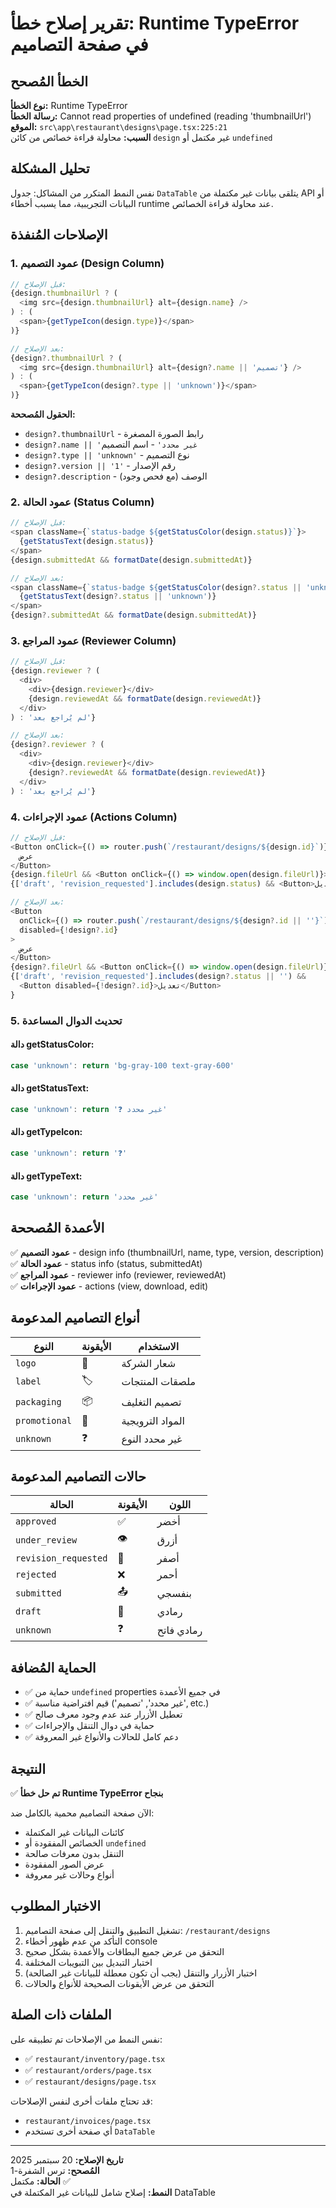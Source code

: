 # تقرير إصلاح خطأ: Runtime TypeError في صفحة التصاميم

## الخطأ المُصحح

**نوع الخطأ:** Runtime TypeError  
**رسالة الخطأ:** Cannot read properties of undefined (reading 'thumbnailUrl')  
**الموقع:** `src\app\restaurant\designs\page.tsx:225:21`  
**السبب:** محاولة قراءة خصائص من كائن `design` غير مكتمل أو `undefined`

## تحليل المشكلة

نفس النمط المتكرر من المشاكل: جدول `DataTable` يتلقى بيانات غير مكتملة من API أو البيانات التجريبية، مما يسبب أخطاء runtime عند محاولة قراءة الخصائص.

## الإصلاحات المُنفذة

### 1. عمود التصميم (Design Column) 
```typescript
// قبل الإصلاح:
{design.thumbnailUrl ? (
  <img src={design.thumbnailUrl} alt={design.name} />
) : (
  <span>{getTypeIcon(design.type)}</span>
)}

// بعد الإصلاح:
{design?.thumbnailUrl ? (
  <img src={design.thumbnailUrl} alt={design?.name || 'تصميم'} />
) : (
  <span>{getTypeIcon(design?.type || 'unknown')}</span>
)}
```

**الحقول المُصححة:**
- `design?.thumbnailUrl` - رابط الصورة المصغرة
- `design?.name || 'غير محدد'` - اسم التصميم
- `design?.type || 'unknown'` - نوع التصميم
- `design?.version || '1'` - رقم الإصدار
- `design?.description` - الوصف (مع فحص وجود)

### 2. عمود الحالة (Status Column)
```typescript
// قبل الإصلاح:
<span className={`status-badge ${getStatusColor(design.status)}`}>
  {getStatusText(design.status)}
</span>
{design.submittedAt && formatDate(design.submittedAt)}

// بعد الإصلاح:
<span className={`status-badge ${getStatusColor(design?.status || 'unknown')}`}>
  {getStatusText(design?.status || 'unknown')}
</span>
{design?.submittedAt && formatDate(design.submittedAt)}
```

### 3. عمود المراجع (Reviewer Column)
```typescript
// قبل الإصلاح:
{design.reviewer ? (
  <div>
    <div>{design.reviewer}</div>
    {design.reviewedAt && formatDate(design.reviewedAt)}
  </div>
) : 'لم يُراجع بعد'}

// بعد الإصلاح:
{design?.reviewer ? (
  <div>
    <div>{design.reviewer}</div>
    {design?.reviewedAt && formatDate(design.reviewedAt)}
  </div>
) : 'لم يُراجع بعد'}
```

### 4. عمود الإجراءات (Actions Column)
```typescript
// قبل الإصلاح:
<Button onClick={() => router.push(`/restaurant/designs/${design.id}`)}>
  عرض
</Button>
{design.fileUrl && <Button onClick={() => window.open(design.fileUrl)}>تحميل</Button>}
{['draft', 'revision_requested'].includes(design.status) && <Button>تعديل</Button>}

// بعد الإصلاح:
<Button 
  onClick={() => router.push(`/restaurant/designs/${design?.id || ''}`)}
  disabled={!design?.id}
>
  عرض
</Button>
{design?.fileUrl && <Button onClick={() => window.open(design.fileUrl)}>تحميل</Button>}
{['draft', 'revision_requested'].includes(design?.status || '') && 
  <Button disabled={!design?.id}>تعديل</Button>
}
```

### 5. تحديث الدوال المساعدة

#### دالة getStatusColor:
```typescript
case 'unknown': return 'bg-gray-100 text-gray-600'
```

#### دالة getStatusText:
```typescript
case 'unknown': return '❓ غير محدد'
```

#### دالة getTypeIcon:
```typescript
case 'unknown': return '❓'
```

#### دالة getTypeText:
```typescript
case 'unknown': return 'غير محدد'
```

## الأعمدة المُصححة

✅ **عمود التصميم** - design info (thumbnailUrl, name, type, version, description)  
✅ **عمود الحالة** - status info (status, submittedAt)  
✅ **عمود المراجع** - reviewer info (reviewer, reviewedAt)  
✅ **عمود الإجراءات** - actions (view, download, edit)  

## أنواع التصاميم المدعومة

| النوع | الأيقونة | الاستخدام |
|-------|--------|----------|
| `logo` | 🎨 | شعار الشركة |
| `label` | 🏷️ | ملصقات المنتجات |
| `packaging` | 📦 | تصميم التغليف |
| `promotional` | 📢 | المواد الترويجية |
| `unknown` | ❓ | غير محدد النوع |

## حالات التصاميم المدعومة

| الحالة | الأيقونة | اللون |
|-------|--------|--------|
| `approved` | ✅ | أخضر |
| `under_review` | 👁️ | أزرق |
| `revision_requested` | 📝 | أصفر |
| `rejected` | ❌ | أحمر |
| `submitted` | 📤 | بنفسجي |
| `draft` | 📄 | رمادي |
| `unknown` | ❓ | رمادي فاتح |

## الحماية المُضافة

- ✅ حماية من `undefined` properties في جميع الأعمدة
- ✅ قيم افتراضية مناسبة ('غير محدد', 'تصميم', etc.)
- ✅ تعطيل الأزرار عند عدم وجود معرف صالح
- ✅ حماية في دوال التنقل والإجراءات
- ✅ دعم كامل للحالات والأنواع غير المعروفة

## النتيجة

✅ **تم حل خطأ Runtime TypeError بنجاح**

الآن صفحة التصاميم محمية بالكامل ضد:
- كائنات البيانات غير المكتملة
- الخصائص المفقودة أو `undefined`
- التنقل بدون معرفات صالحة
- عرض الصور المفقودة
- أنواع وحالات غير معروفة

## الاختبار المطلوب

1. تشغيل التطبيق والتنقل إلى صفحة التصاميم: `/restaurant/designs`
2. التأكد من عدم ظهور أخطاء console
3. التحقق من عرض جميع البطاقات والأعمدة بشكل صحيح
4. اختبار التبديل بين التبويبات المختلفة
5. اختبار الأزرار والتنقل (يجب أن تكون معطلة للبيانات غير الصالحة)
6. التحقق من عرض الأيقونات الصحيحة للأنواع والحالات

## الملفات ذات الصلة

نفس النمط من الإصلاحات تم تطبيقه على:
- ✅ `restaurant/inventory/page.tsx`
- ✅ `restaurant/orders/page.tsx`
- ✅ `restaurant/designs/page.tsx`

قد تحتاج ملفات أخرى لنفس الإصلاحات:
- `restaurant/invoices/page.tsx`
- أي صفحة أخرى تستخدم `DataTable`

---

**تاريخ الإصلاح:** 20 سبتمبر 2025  
**المُصحح:** ترس الشفرة-1  
**الحالة:** مكتمل ✅  
**النمط:** إصلاح شامل للبيانات غير المكتملة في DataTable
